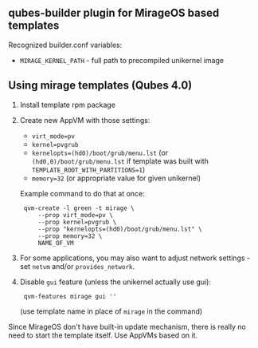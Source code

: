 qubes-builder plugin for MirageOS based templates
-------------------------------------------------


Recognized builder.conf variables:


- `MIRAGE_KERNEL_PATH` - full path to precompiled unikernel image


Using mirage templates (Qubes 4.0)
----------------------------------

1. Install template rpm package
2. Create new AppVM with those settings:

    - `virt_mode=pv`
    - `kernel=pvgrub`
    - `kernelopts=(hd0)/boot/grub/menu.lst` (or `(hd0,0)/boot/grub/menu.lst` if
      template was built with `TEMPLATE_ROOT_WITH_PARTITIONS=1`)
    - `memory=32` (or appropriate value for given unikernel)

    Example command to do that at once:
    
        qvm-create -l green -t mirage \
            --prop virt_mode=pv \
            --prop kernel=pvgrub \
            --prop "kernelopts=(hd0)/boot/grub/menu.lst" \
            --prop memory=32 \
            NAME_OF_VM

3. For some applications, you may also want to adjust network settings - set
   `netvm` and/or `provides_network`.
4. Disable `gui` feature (unless the unikernel actually use gui):

        qvm-features mirage gui ''

    (use template name in place of `mirage` in the command)


Since MirageOS don't have built-in update mechanism, there is really no need to
start the template itself. Use AppVMs based on it.
